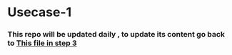 # Usecase-1
### This repo will be updated daily , to update its content go back to [This file in step 3]([https://github.com/Tuwaiq-DS-ML-bootcamp-V-7/Day-3/blob/main/](https://github.com/Tuwaiq-DS-ML-bootcamp-V-7/Day-3/blob/main/3-_GitHub_for_Bootcamp%E2%80%99s_Content_Labs%2C_Usecases_%26%20Lessons.pdf))
